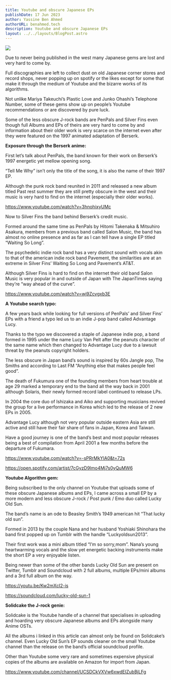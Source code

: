 ```yaml
---
title: Youtube and obscure Japanese EPs
publishDate: 17 Jun 2023
author: Yassine Ben Ahmed
authorURL: benahmed.tech
description: Youtube and obscure Japanese EPs
layout: ../../layouts/BlogPost.astro
---
```

<!--StartFragment-->

![](https://lh4.googleusercontent.com/8YwGEo8x5EdRVzh21JxofKjIMqdCADBQnmi_SNFtREh3T6FAqpYa6Mpf8YV6RIHgkoabLlx8JdvcRDISeEOp_2X2vySm7b0Ba6QE9wOIYhQP-YfntCNBHwMFi6awzRedut1CyDG-h-LiEExzXkd9-Q)



Due to never being published in the west many Japanese gems are lost and very hard to come by.

Full discographies are left to collect dust on old Japanese corner stores and record shops, never popping up on spotify or the likes except for some that make it through the medium of Youtube and the bizarre works of its algorithms.



Not unlike Mariya Takeuchi’s Plastic Love and Junko Ohashi’s Telephone Number, some of these gems show up on people’s Youtube recommendations or are discovered by pure luck.



Some of the less obscure J-rock bands are PenPals and Silver Fins even though full Albums and EPs of theirs are very hard to come by and information about their older work is very scarce on the internet even after they were featured on the 1997 animated adaptation of Berserk.



**Exposure through the Berserk anime:**

First let’s talk about PenPals, the band known for their work on Berserk’s 1997 energetic yet mellow opening song.

“Tell Me Why” isn’t only the title of the song, it is also the name of their 1997 EP.

Although the punk rock band reunited in 2011 and released a new album titled Past rest summer they are still pretty obscure in the west and their music is very hard to find on the internet (especially their older works).



<https://www.youtube.com/watch?v=3hnohixyUMc>



Now to Silver Fins the band behind Berserk’s credit music.

Formed around the same time as PenPals by Hitomi Takenaka & Mitsuhiro Asakura, members from a previous band called Salon Music, the band has almost no online presence and as far as I can tell have a single EP titled “Waiting So Long”.

The psychedelic indie rock band has a very distinct sound with vocals akin to that of the american indie rock band Pavement, the similarities are at an extreme in Silver Fins’ Waiting So Long and Pavement’s AT&T.

Although Silver Fins is hard to find on the internet their old band Salon Music is very popular in and outside of Japan with The JapanTimes saying they’re “way ahead of the curve”.



<https://www.youtube.com/watch?v=wj9Zcvgxb3E>



**A Youtube search typo:**

A few years back while looking for full versions of PenPals’ and Silver Fins’ EPs with a friend a typo led us to an indie J-pop band called Advantage Lucy.

Thanks to the typo we discovered a staple of Japanese indie pop, a band formed in 1995 under the name Lucy Van Pelt after the peanuts character of the same name which then changed to Advantage Lucy due to a lawsuit threat by the peanuts copyright holders.

The less obscure in Japan band’s sound is inspired by 60s Jangle pop, The Smiths and according to Last FM “Anything else that makes people feel good”.

The death of Fukumura one of the founding members from heart trouble at age 29 marked a temporary end to the band all the way back in 2001 although Solaris, their newly formed record label continued to release LPs.

In 2004 the core duo of Ishizaka and Aiko and supporting musicians revived the group for a live performance in Korea which led to the release of 2 new EPs in 2005.

Advantage Lucy although not very popular outside eastern Asia are still active and still have their fair share of fans in Japan, Korea and Taiwan.



Have a good journey is one of the band’s best and most popular releases being a best of compilation from April 2001 a few months before the departure of Fukumara.



<https://www.youtube.com/watch?v=-sPRrMkYlA0&t=72s>

<https://open.spotify.com/artist/7cGyzD9lmo4Mj7s0yQuMW6>



**Youtube Algorithm gem:**

Being subscribed to the only channel on Youtube that uploads some of these obscure Japanese albums and EPs, I came across a small EP by a more modern and less obscure J-rock / Post punk / Emo duo called Lucky Old Sun.

The band’s name is an ode to Beasley Smith’s 1949 american hit “That lucky old sun”.

Formed in 2013 by the couple Nana and her husband Yoshiaki Shinohara the band first popped up on Tumblr with the handle “Luckyoldsun2013”.

Their first work was a mini album titled “I’m so sorry,mom”. Nana’s young heartwarming vocals and the slow yet energetic backing instruments make the short EP a very enjoyable listen.

Being newer than some of the other bands Lucky Old Sun are present on Twitter, Tumblr and Soundcloud with 2 full albums, multiple EPs/mini albums and a 3rd full album on the way.



<https://youtu.be/Kw2mXcI2-is>

<https://soundcloud.com/lucky-old-sun-1>



**Solidcake the J-rock genie:**

Solidcake is the Youtube handle of a channel that specialises in uploading and hoarding very obscure Japanese albums and EPs alongside many Anime OSTs.

All the albums i linked in this article can almost only be found on Solidcake’s channel. Even Lucky Old Sun’s EP sounds cleaner on the small Youtube channel than the release on the band’s official soundcloud profile.

Other than Youtube some very rare and sometimes expensive physical copies of the albums are available on Amazon for import from Japan.



<https://www.youtube.com/channel/UCSDCkVXVw6xwdEIZubBjLFg>



<!--EndFragment-->